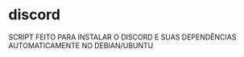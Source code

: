 # discord
SCRIPT FEITO PARA INSTALAR O DISCORD E SUAS DEPENDÊNCIAS AUTOMATICAMENTE NO DEBIAN/UBUNTU
